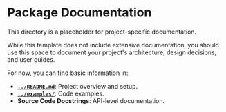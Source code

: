 # Package Documentation

This directory is a placeholder for project-specific documentation.

While this template does not include extensive documentation, you should use this space to document your project's architecture, design decisions, and user guides.

For now, you can find basic information in:

- [**`../README.md`**](../README.md): Project overview and setup.
- [**`../examples/`**](../examples/): Code examples.
- **Source Code Docstrings**: API-level documentation.
